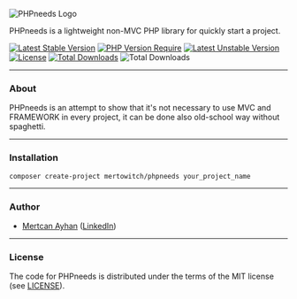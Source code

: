 ![PHPneeds Logo](https://raw.githubusercontent.com/mertowitch/PHPneeds/main/public/assets/images/logo_256x50.png)

PHPneeds is a lightweight non-MVC PHP library for quickly start a project.

[![Latest Stable Version](https://poser.pugx.org/mertowitch/phpneeds/v)](https://packagist.org/packages/mertowitch/phpneeds)
[![PHP Version Require](https://poser.pugx.org/mertowitch/phpneeds/require/php)](https://packagist.org/packages/mertowitch/phpneeds)
[![Latest Unstable Version](https://poser.pugx.org/mertowitch/phpneeds/v/unstable)](https://packagist.org/packages/mertowitch/phpneeds)
[![License](https://poser.pugx.org/mertowitch/phpneeds/license)](https://packagist.org/packages/mertowitch/phpneeds)
[![Total Downloads](https://poser.pugx.org/mertowitch/phpneeds/downloads)](https://packagist.org/packages/mertowitch/phpneeds)
![Total Downloads](https://img.shields.io/badge/developer-Friendly-brightgreen)

----

### About
PHPneeds is an attempt to show that it's not necessary to use MVC and FRAMEWORK in every project, it can be done also old-school way without spaghetti.

----

### Installation
```
composer create-project mertowitch/phpneeds your_project_name
```

----

### Author
- [Mertcan Ayhan](mailto:mertowitch@gmail.com) ([LinkedIn](https://www.linkedin.com/in/mertcan-ayhan/))

----

### License
The code for PHPneeds is distributed under the terms of the MIT license (see [LICENSE](LICENSE)).
